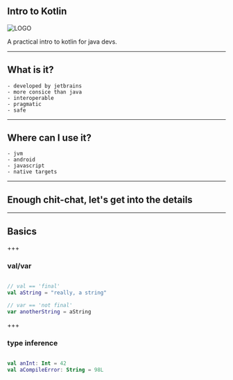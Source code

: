 
## Intro to Kotlin

![LOGO](https://kotlinlang.org/assets/images/open-graph/kotlin_250x250.png)

A practical intro to kotlin for java devs.

---

## What is it?

    - developed by jetbrains
    - more consice than java
    - interoperable
    - pragmatic
    - safe

---

## Where can I use it?

    - jvm
    - android
    - javascript
    - native targets
---

## Enough chit-chat, let's get into the details

---

## Basics

+++

### val/var

```kotlin

// val == 'final'
val aString = "really, a string"

// var == 'not final'
var anotherString = aString

```

+++

### type inference

```kotlin

val anInt: Int = 42
val aCompileError: String = 98L

```